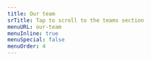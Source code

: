 ```yaml
---
title: Our team
srTitle: Tap to scroll to the teams section
menuURL: our-team
menuInline: true
menuSpecial: false
menuOrder: 4
---
```



